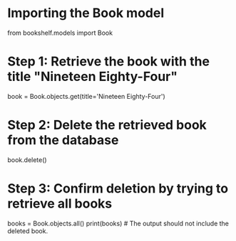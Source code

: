 # Importing the Book model
from bookshelf.models import Book
# Step 1: Retrieve the book with the title "Nineteen Eighty-Four"
book = Book.objects.get(title='Nineteen Eighty-Four')

# Step 2: Delete the retrieved book from the database
book.delete()

# Step 3: Confirm deletion by trying to retrieve all books
books = Book.objects.all()
print(books)  # The output should not include the deleted book.